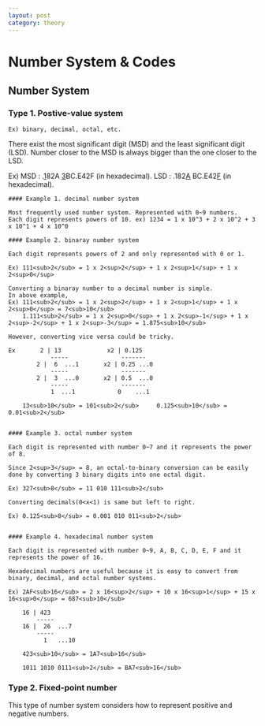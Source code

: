 ```yaml
---
layout: post
category: theory
---
```


# Number System & Codes

## Number System

### Type 1. Postive-value system

    Ex) binary, decimal, octal, etc.

There exist the most significant digit (MSD) and the least significant digit (LSD).
Number closer to the MSD is always bigger than the one closer to the LSD.

Ex) MSD : .<span style="text-decoration:underline">1</span>82A  <span style="text-decoration:underline">3</span>BC.E42F (in hexadecimal).
    LSD : .182<span style="text-decoration:underline">A</span>  BC.E42<span style="text-decoration:underline">F</span> (in hexadecimal).

    #### Example 1. decimal number system

    Most frequently used number system. Represented with 0~9 numbers.
    Each digit represents powers of 10. ex) 1234 = 1 x 10^3 + 2 x 10^2 + 3 x 10^1 + 4 x 10^0

    #### Example 2. binaray number system

    Each digit represents powers of 2 and only represented with 0 or 1.

    Ex) 111<sub>2</sub> = 1 x 2<sup>2</sup> + 1 x 2<sup>1</sup> + 1 x 2<sup>0</sup>

    Converting a binaray number to a decimal number is simple.
    In above example,
    Ex) 111<sub>2</sub> = 1 x 2<sup>2</sup> + 1 x 2<sup>1</sup> + 1 x 2<sup>0</sup> = 7<sub>10</sub>
        1.111<sub>2</sub> = 1 x 2<sup>0</sup> + 1 x 2<sup>-1</sup> + 1 x 2<sup>-2</sup> + 1 x 2<sup>-3</sup> = 1.875<sub>10</sub>

    However, converting vice versa could be tricky.

    Ex       2 | 13             x2 | 0.125
                -----               -------
            2 |  6  ...1       x2 | 0.25 ...0
                -----               -------
            2 |  3  ...0       x2 | 0.5  ...0
                -----               -------
                1  ...1            0    ...1

        13<sub>10</sub> = 101<sub>2</sub>     0.125<sub>10</sub> = 0.01<sub>2</sub>


    #### Example 3. octal number system

    Each digit is represented with number 0~7 and it represents the power of 8.

    Since 2<sup>3</sup> = 8, an octal-to-binary conversion can be easily done by converting 3 binary digits into one octal digit.

    Ex) 327<sub>8</sub> = 11 010 111<sub>2</sub>

    Converting decimals(0<x<1) is same but left to right.

    Ex) 0.125<sub>8</sub> = 0.001 010 011<sub>2</sub>


    #### Example 4. hexadecimal number system

    Each digit is represented with number 0~9, A, B, C, D, E, F and it represents the power of 16.

    Hexadecimal numbers are useful because it is easy to convert from binary, decimal, and octal number systems.

    Ex) 2AF<sub>16</sub> = 2 x 16<sup>2</sup> + 10 x 16<sup>1</sup> + 15 x 16<sup>0</sup> = 687<sub>10</sub>

        16 | 423            
            -----          
        16 |  26  ...7      
            -----         
              1   ...10      

        423<sub>10</sub> = 1A7<sub>16</sub>

        1011 1010 0111<sub>2</sub> = BA7<sub>16</sub>                   

### Type 2. Fixed-point number

This type of number system considers how to represent positive and negative numbers.

